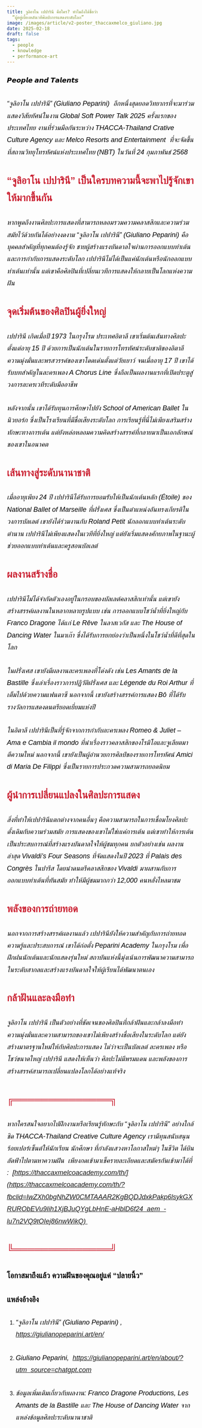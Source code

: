 ```yaml
---
title: จูลิอาโน เปปารินี คือใคร? ทำไมถึงได้ชื่อว่า
  “ผู้อยู่เบื้องหลังเวทีศิลปะการแสดงระดับโลก”
image: /images/article/v2-poster_thaccaxmelco_giuliano.jpg
date: 2025-02-18
draft: false
tags:
  - people
  - knowledge
  - performance-art
---
```

<style>
    body {
        color: black;
    }

    h3 {
        color: #ca2031;
        font-family: "IBM Plex Sans Thai", sans-serif;
        font-weight: bold;
        font-size: 26px;
        line-height: 1.8;
    }

    h4 {
        color: black;
        font-family: "IBM Plex Sans Thai", sans-serif;
        font-weight: bold;
        font-size: 20px;
        line-height: 1.8;
    }

h5 {
        color: black;
        font-family: "sarabun", sans-serif;
        font-weight: lighter;
        font-size: 18px;
        line-height: 1.8;
    }
</style>

##### 𝙋𝙚𝙤𝙥𝙡𝙚 𝙖𝙣𝙙 𝙏𝙖𝙡𝙚𝙣𝙩𝙨

##### “จูลิอาโน เปปารินี” (Giuliano Peparini)  อีกหนึ่งสุดยอดวิทยากรที่จะมาร่วมแสดงวิสัยทัศน์ในงาน Global Soft Power Talk 2025 ครั้งแรกของประเทศไทย งานที่ร่วมมือกันระหว่าง THACCA-Thailand Crative Culture Agency และ Melco Resorts and Entertainment  ที่จะจัดขึ้นที่สถานวิทยุโทรทัศน์แห่งประเทศไทย (NBT) ในวันที่ 24 กุมภาพันธ์ 2568 

### “จูลิอาโน เปปารินี” เป็นใครบทความนี้จะพาไปรู้จักเขาให้มากขึ้นกัน

##### หากพูดถึงงานศิลปะการแสดงที่สามารถหลอมรวมความคลาสสิกและความร่วมสมัยไว้ด้วยกันได้อย่างงดงาม “จูลิอาโน เปปารินี” (Giuliano Peparini) คือบุคคลสำคัญที่ทุกคนต้องรู้จัก ชายผู้สร้างแรงบันดาลใจผ่านการออกแบบท่าเต้นและการกำกับการแสดงระดับโลก เปปารินีไม่ได้เป็นแค่นักเต้นหรือนักออกแบบท่าเต้นเท่านั้น แต่เขาคือศิลปินที่เปลี่ยนเวทีการแสดงให้กลายเป็นโลกแห่งความฝัน

### **จุดเริ่มต้นของศิลปินผู้ยิ่งใหญ่**

##### เปปารินี เกิดเมื่อปี 1973 ในกรุงโรม ประเทศอิตาลี เขาเริ่มต้นเส้นทางศิลปะตั้งแต่อายุ 15 ปี ด้วยการเป็นนักเต้นในรายการโทรทัศน์ระดับชาติของอิตาลี ความมุ่งมั่นและพรสวรรค์ของเขาโดดเด่นตั้งแต่วัยเยาว์ จนเมื่ออายุ 17 ปี เขาได้รับบทสำคัญในละครเพลง *A Chorus Line* ซึ่งถือเป็นผลงานแรกที่เปิดประตูสู่วงการละครเวทีระดับมืออาชีพ

##### หลังจากนั้น เขาได้รับทุนการศึกษาไปยัง *School of American Ballet* ในนิวยอร์ก ซึ่งเป็นโรงเรียนที่มีชื่อเสียงระดับโลก การเรียนรู้ที่นี่ไม่เพียงเสริมสร้างทักษะทางการเต้น แต่ยังหล่อหลอมความคิดสร้างสรรค์ที่กลายมาเป็นเอกลักษณ์ของเขาในอนาคต

### **เส้นทางสู่ระดับนานาชาติ**

##### เมื่ออายุเพียง 24 ปี เปปารินีได้รับการยอมรับให้เป็นนักเต้นหลัก (*Étoile*) ของ *National Ballet of Marseille* ที่ฝรั่งเศส ซึ่งเป็นตำแหน่งอันทรงเกียรติในวงการบัลเลต์ เขายังได้ร่วมงานกับ Roland Petit นักออกแบบท่าเต้นระดับตำนาน เปปารินีไม่เพียงแสดงในเวทีที่ยิ่งใหญ่ แต่ยังเริ่มแสดงศักยภาพในฐานะผู้ช่วยออกแบบท่าเต้นและครูสอนบัลเลต์

### **ผลงานสร้างชื่อ**

##### เปปารินีไม่ได้จำกัดตัวเองอยู่ในกรอบของบัลเลต์คลาสสิกเท่านั้น แต่เขายังสร้างสรรค์ผลงานในหลากหลายรูปแบบ เช่น การออกแบบโชว์น้ำที่ยิ่งใหญ่กับ Franco Dragone ได้แก่ *Le Rêve* ในลาสเวกัส และ *The House of Dancing Water* ในมาเก๊า ซึ่งได้รับการยกย่องว่าเป็นหนึ่งในโชว์น้ำที่ดีที่สุดในโลก

##### ในฝรั่งเศส เขายังมีผลงานละครเพลงที่โด่งดัง เช่น *Les Amants de la Bastille* ซึ่งเล่าเรื่องราวการปฏิวัติฝรั่งเศส และ *Légende du Roi Arthur* ที่เต็มไปด้วยความแฟนตาซี นอกจากนี้ เขายังสร้างสรรค์การแสดง *Bô* ที่ได้รับรางวัลการแสดงดนตรียอดเยี่ยมแห่งปี

##### ในอิตาลี เปปารินีเป็นที่รู้จักจากการกำกับละครเพลง *Romeo & Juliet – Ama e Cambia il mondo* ที่นำเรื่องราวคลาสสิกของโรมิโอและจูเลียตมาตีความใหม่ นอกจากนี้ เขายังเป็นผู้อำนวยการศิลป์ของรายการโทรทัศน์ *Amici di Maria De Filippi* ซึ่งเป็นรายการประกวดความสามารถยอดนิยม

### **ผู้นำการเปลี่ยนแปลงในศิลปะการแสดง**

##### สิ่งที่ทำให้เปปารินีแตกต่างจากคนอื่นๆ คือความสามารถในการเชื่อมโยงศิลปะดั้งเดิมกับความร่วมสมัย การแสดงของเขาไม่ใช่เแค่การเต้น แต่เขาทำให้การเต้นเป็นประสบการณ์ที่สร้างแรงบันดาลใจให้ผู้ชมทุกคน ยกตัวอย่างเช่น ผลงานล่าสุด *Vivaldi’s Four Seasons* ที่จัดแสดงในปี 2023 ที่ Palais des Congrès ในปารีส โดยนำดนตรีคลาสสิกของ Vivaldi มาผสานกับการออกแบบท่าเต้นที่ทันสมัย ทำให้มีผู้ชมมากกว่า 12,000 คนหลั่งไหลมาชม

### **พลังของการถ่ายทอด**

##### นอกจากการสร้างสรรค์ผลงานแล้ว เปปารินียังให้ความสำคัญกับการถ่ายทอดความรู้และประสบการณ์ เขาได้ก่อตั้ง *Peparini Academy* ในกรุงโรม เพื่อฝึกฝนนักเต้นและนักแสดงรุ่นใหม่ สถาบันแห่งนี้มุ่งเน้นการพัฒนาความสามารถในระดับสากลและสร้างแรงบันดาลใจให้ผู้เรียนได้พัฒนาตนเอง

### **กล้าฝันและลงมือทำ**

##### จูลิอาโน เปปารินี เป็นตัวอย่างที่ชัดเจนของศิลปินที่กล้าฝันและกล้าลงมือทำ ความมุ่งมั่นและความสามารถของเขาไม่เพียงสร้างชื่อเสียงในระดับโลก แต่ยังสร้างมาตรฐานใหม่ให้กับศิลปะการแสดง ไม่ว่าจะเป็นบัลเลต์ ละครเพลง หรือโชว์ขนาดใหญ่ เปปารินี แสดงให้เห็นว่า ศิลปะไม่มีพรมแดน และพลังของการสร้างสรรค์สามารถเปลี่ยนแปลงโลกได้อย่างแท้จริง

### ╔══════════════╗


##### หากใครสนใจอยากไปฝึกงานหรือเรียนรู้ทักษะกับ “จูลิอาโน เปปารินี” อย่างใกล้ชิด THACCA-Thailand Creative Culture Agency เรามีทุนสนับสนุนร้อยเปอร์เซ็นต์ให้นักเรียน นักศึกษา ที่กำลังแสวงหาโอกาสใหม่ๆ ในชีวิต ได้บินลัดฟ้าไปตามหาความฝัน  เพียงกดเข้ามาเช็ครายละเอียดและสมัครกันเข้ามาได้ที่ :  [https://thaccaxmelcoacademy.com/th/](https://thaccaxmelcoacademy.com/th/?fbclid=IwZXh0bgNhZW0CMTAAAR2KgBQDJdxkPakp6lsykGXRURObEVu9Iih1XjBJuQYgLbHnE-aHblD6f24_aem_-lu7n2VQ9tOIej86nwWikQ) 

### ╚══════════════╝

#### โอกาสมาถึงแล้ว ความฝันของคุณอยู่แค่ “ปลายนิ้ว” 

#### **แหล่งอ้างอิง**

1. ##### “จูลิอาโน เปปารินี” (Giuliano Peparini) , <https://giulianopeparini.art/en/> 
2. ##### Giuliano Peparini,  <https://giulianopeparini.art/en/about/?utm_source=chatgpt.com> 
3. ##### ข้อมูลเพิ่มเติมเกี่ยวกับผลงาน: Franco Dragone Productions, *Les Amants de la Bastille* และ *The House of Dancing Water* จากแหล่งข้อมูลศิลปะระดับนานาชาติ

